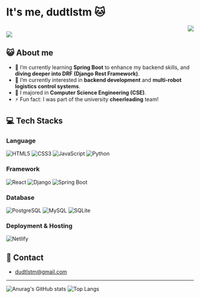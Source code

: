 # It's me, dudtlstm 🐱

<div align="right">
<a href="https://hits.seeyoufarm.com"><img src="https://hits.seeyoufarm.com/api/count/incr/badge.svg?url=https%3A%2F%2Fgithub.com%2Fdudtlstm&count_bg=%239DE467&title_bg=%235F5F5F&icon=apachecordova.svg&icon_color=%23CECECE&title=today%27s+visitors&edge_flat=false"/></a>
</div>

<a href="https://github.com/devxb/gitanimals">
  <img src="https://render.gitanimals.org/farms/dudtlstm"/>
</a>


## 😺 About me
- 🌱 I’m currently learning **Spring Boot** to enhance my backend skills, and **diving deeper into DRF (Django Rest Framework)**.
- 🤔 I’m currently interested in **backend development** and **multi-robot logistics control systems**.
- 💬 I majored in **Computer Science Engineering (CSE)**.
- ⚡ Fun fact: I was part of the university **cheerleading** team!

## 💻 Tech Stacks
### Language
![HTML5](https://img.shields.io/badge/HTML5-E34F26?style=for-the-badge&logo=html5&logoColor=white)
![CSS3](https://img.shields.io/badge/CSS3-1572B6?&style=for-the-badge&logo=css3&logoColor=white)
![JavaScript](https://img.shields.io/badge/JavaScript-F7DF1E?style=for-the-badge&logo=JavaScript&logoColor=white)
![Python](https://img.shields.io/badge/Python-3776AB?style=for-the-badge&logo=python&logoColor=white) <br/>
### Framework
![React](https://img.shields.io/badge/React-61DAFB?style=for-the-badge&logo=react&logoColor=white)
![Django](https://img.shields.io/badge/Django-092E20?style=for-the-badge&logo=django&logoColor=white)
![Spring Boot](https://img.shields.io/badge/SpringBoot-6DB33F?style=for-the-badge&logo=springboot&logoColor=white) <br/>
### Database
![PostgreSQL](https://img.shields.io/badge/PostgreSQL-4169E1?style=for-the-badge&logo=PostgreSQL&logoColor=white)
![MySQL](https://img.shields.io/badge/MySQL-4479A1?style=for-the-badge&logo=mysql&logoColor=white)
![SQLite](https://img.shields.io/badge/SQLite-003B57?style=for-the-badge&logo=SQLite&logoColor=white)<br/>
### Deployment & Hosting
![Netlify](https://img.shields.io/badge/Netlify-00C7B7?style=for-the-badge&logo=netlify&logoColor=white)

## 💌 Contact
- dudtlstm@gmail.com

---
![Anurag's GitHub stats](https://github-readme-stats.vercel.app/api?username=dudtlstm&show_icons=true)
![Top Langs](https://github-readme-stats.vercel.app/api/top-langs/?username=dudtlstm&layout=compact)
